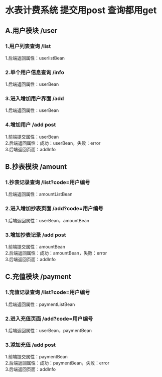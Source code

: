 # 水表计费系统 提交用post 查询都用get

## A.用户模块 /user
### 1.用户列表查询 /list
1.后端返回属性：userlistBean
### 2.单个用户信息查询 /info
1.后端返回属性：userBean
### 3.进入增加用户界面 /add
1.后端返回属性：userBean
### 4.增加用户 /add post
1.前端提交属性：userBean  
2.后端返回属性：成功：userBean，失败：error  
3.后端返回页面：addInfo  


## B.抄表模块 /amount
### 1.抄表记录查询 /list?code=用户编号
1.后端返回属性：amountListBean
### 2.进入增加抄表页面 /add?code=用户编号
1.后端返回属性：userBean，amountBean
### 3.增加抄表记录 /add post
1.前端提交属性：amountBean  
2.后端返回属性：成功：amountBean，失败：error  
3.后端返回页面：addInfo  



## C.充值模块 /payment
### 1.充值记录查询 /list?code=用户编号
1.后端返回属性：paymentListBean
### 2.进入充值页面 /add?code=用户编号
1.后端返回属性：userBean，paymentBean
### 3.添加充值 /add post
1.前端提交属性：paymentBean  
2.后端返回属性：成功：paymentBean，失败：error  
3.后端返回页面：addInfo  
